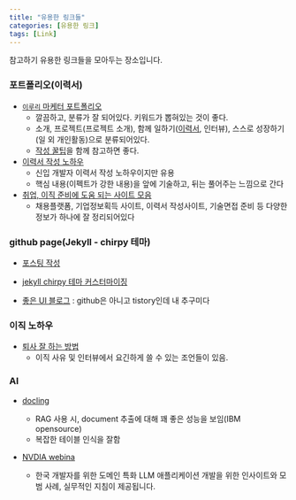 ```yaml
---
title: "유용한 링크들"
categories: [유용한 링크]
tags: [Link]
---
```


참고하기 유용한 링크들을 모아두는 장소입니다.

### 포트폴리오(이력서)

- [`이루리` 마케터 포트폴리오](https://yirul.notion.site/Luri-Lee-db44809a959a4d2ba42abd43701d0a0c)
  - 깔끔하고, 분류가 잘 되어있다. 키워드가 뽑혀있는 것이 좋다.
  - 소개, 프로젝트(프로젝트 소개), 함께 일하기([이력서](https://yirul.notion.site/0597745d82854099a772c2811ccba5d8), 인터뷰), 스스로 성장하기(일 외 개인활동)으로 분류되어있다.
  - [작성 꿀팁](https://readndo.co.kr/interview-notion-portfolio/?gad_source=1)을 함께 참고하면 좋다.
- [이력서 작성 노하우](https://yozm.wishket.com/magazine/detail/2648/)
  - 신입 개발자 이력서 작성 노하우이지만 유용
  - 핵심 내용(이펙트가 강한 내용)을 앞에 기술하고, 뒤는 풀어주는 느낌으로 간다
- [취업, 이직 준비에 도움 되는 사이트 모음](https://geultto.github.io/blog/recommended/job-insight)
  - 채용플랫폼, 기업정보획득 사이트, 이력서 작성사이트, 기술면접 준비 등 다양한 정보가 하나에 잘 정리되어있다

### github page(Jekyll - chirpy 테마)

- [포스팅 작성](https://jeeklee.github.io/posts/%EB%B2%88%EC%97%AD-Chirpy-%ED%8F%AC%EC%8A%A4%ED%8C%85-%EC%9E%91%EC%84%B1/)

- [jekyll chirpy 테마 커스터마이징](https://www.irgroup.org/posts/Chirpy-%ED%85%8C%EB%A7%88-%EC%BB%A4%EC%8A%A4%ED%84%B0%EB%A7%88%EC%9D%B4%EC%A7%95/)

- [좋은 UI 블로그](https://searching-fundamental.tistory.com/category/Computer%20Science) : github은 아니고 tistory인데 내 추구미다

### 이직 노하우

- [퇴사 잘 하는 방법](https://www.robertwalters.co.kr/insights/career-advice/blog/interview-reason-job-change.html)
  - 이직 사유 및 인터뷰에서 요긴하게 쓸 수 있는 조언들이 있음.

### AI

- [docling](https://github.com/DS4SD/docling?tab=readme-ov-file)
  - RAG 사용 시, document 추출에 대해 꽤 좋은 성능을 보임(IBM opensource)
  - 복잡한 테이블 인식을 잘함
 
- [NVDIA webina](https://www.nvidia.com/ko-kr/on-demand/session/other2024-t11/?ncid=pa-so-link-208488&li_fat_id=b5103782-a6e9-4e5c-a1f9-c7c7f990024e)
  - 한국 개발자를 위한 도메인 특화 LLM 애플리케이션 개발을 위한 인사이트와 모범 사례, 실무적인 지침이 제공됩니다.

